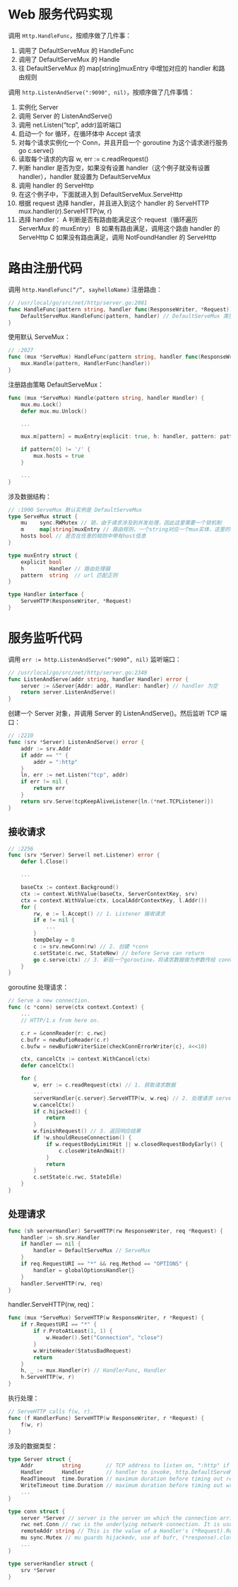 # Web 服务代码实现

调用 `Http.HandleFunc`，按顺序做了几件事：

1. 调用了 DefaultServeMux 的 HandleFunc
2. 调用了 DefaultServeMux 的 Handle
3. 往 DefaultServeMux 的 map[string]muxEntry 中增加对应的 handler 和路由规则

调用 `http.ListenAndServe(":9090", nil)`，按顺序做了几件事情：

1. 实例化 Server
2. 调用 Server 的 ListenAndServe()
3. 调用 net.Listen(“tcp”, addr)监听端口
4. 启动一个 for 循环，在循环体中 Accept 请求
5. 对每个请求实例化一个 Conn，并且开启一个 goroutine 为这个请求进行服务 go c.serve()
6. 读取每个请求的内容 w, err := c.readRequest()
7. 判断 handler 是否为空，如果没有设置 handler（这个例子就没有设置 handler），handler 就设置为 DefaultServeMux
8. 调用 handler 的 ServeHttp
9. 在这个例子中，下面就进入到 DefaultServeMux.ServeHttp
10. 根据 request 选择 handler，并且进入到这个 handler 的 ServeHTTP mux.handler(r).ServeHTTP(w, r)
11. 选择 handler：
    A 判断是否有路由能满足这个 request（循环遍历 ServerMux 的 muxEntry）
    B 如果有路由满足，调用这个路由 handler 的 ServeHttp
    C 如果没有路由满足，调用 NotFoundHandler 的 ServeHttp

# 路由注册代码

调用 `http.HandleFunc(“/”, sayhelloName)` 注册路由：

```go
// /usr/local/go/src/net/http/server.go:2081
func HandleFunc(pattern string, handler func(ResponseWriter, *Request)) {
    DefaultServeMux.HandleFunc(pattern, handler) // DefaultServeMux 类型为 *ServeMux
}
```

使用默认 ServeMux：

```go
// :2027
func (mux *ServeMux) HandleFunc(pattern string, handler func(ResponseWriter, *Request)) {
    mux.Handle(pattern, HandlerFunc(handler))
}
```

注册路由策略 DefaultServeMux：

```go
func (mux *ServeMux) Handle(pattern string, handler Handler) {
    mux.mu.Lock()
    defer mux.mu.Unlock()

    ...

    mux.m[pattern] = muxEntry{explicit: true, h: handler, pattern: pattern}

    if pattern[0] != '/' {
        mux.hosts = true
    }

    ...
}

```

涉及数据结构：

```go
// :1900 ServeMux 默认实例是 DefaultServeMux
type ServeMux struct {
    mu    sync.RWMutex // 锁，由于请求涉及到并发处理，因此这里需要一个锁机制
    m     map[string]muxEntry // 路由规则，一个string对应一个mux实体，这里的string就是注册的路由表达式
    hosts bool // 是否在任意的规则中带有host信息
}

type muxEntry struct {
    explicit bool
    h        Handler // 路由处理器
    pattern  string  // url 匹配正则
}

type Handler interface {
    ServeHTTP(ResponseWriter, *Request)
}
```

# 服务监听代码

调用 `err := http.ListenAndServe(“:9090”, nil)` 监听端口：

```go
// /usr/local/go/src/net/http/server.go:2349
func ListenAndServe(addr string, handler Handler) error {
    server := &Server{Addr: addr, Handler: handler} // handler 为空
    return server.ListenAndServe()
}

```

创建一个 Server 对象，并调用 Server 的 ListenAndServe()。然后监听 TCP 端口：

```go
// :2210
func (srv *Server) ListenAndServe() error {
    addr := srv.Addr
    if addr == "" {
        addr = ":http"
    }
    ln, err := net.Listen("tcp", addr)
    if err != nil {
        return err
    }
    return srv.Serve(tcpKeepAliveListener{ln.(*net.TCPListener)})
}
```

## 接收请求

```go
// :2256
func (srv *Server) Serve(l net.Listener) error {
    defer l.Close()

    ...

    baseCtx := context.Background()
    ctx := context.WithValue(baseCtx, ServerContextKey, srv)
    ctx = context.WithValue(ctx, LocalAddrContextKey, l.Addr())
    for {
        rw, e := l.Accept() // 1. Listener 接收请求
        if e != nil {
            ...
        }
        tempDelay = 0
        c := srv.newConn(rw) // 2. 创建 *conn
        c.setState(c.rwc, StateNew) // before Serve can return
        go c.serve(ctx) // 3. 新启一个goroutine，将请求数据做为参数传给 conn，由这个新的goroutine 来处理这次请求
    }
}

```

goroutine 处理请求：

```go
// Serve a new connection.
func (c *conn) serve(ctx context.Context) {
    ...
    // HTTP/1.x from here on.

    c.r = &connReader{r: c.rwc}
    c.bufr = newBufioReader(c.r)
    c.bufw = newBufioWriterSize(checkConnErrorWriter{c}, 4<<10)

    ctx, cancelCtx := context.WithCancel(ctx)
    defer cancelCtx()

    for {
        w, err := c.readRequest(ctx) // 1. 获取请求数据
        ...
        serverHandler{c.server}.ServeHTTP(w, w.req) // 2. 处理请求 serverHandler, 对应下面第5步
        w.cancelCtx()
        if c.hijacked() {
            return
        }
        w.finishRequest() // 3. 返回响应结果
        if !w.shouldReuseConnection() {
            if w.requestBodyLimitHit || w.closedRequestBodyEarly() {
                c.closeWriteAndWait()
            }
            return
        }
        c.setState(c.rwc, StateIdle)
    }
}

```

## 处理请求

```go
func (sh serverHandler) ServeHTTP(rw ResponseWriter, req *Request) {
    handler := sh.srv.Handler
    if handler == nil {
        handler = DefaultServeMux // ServeMux
    }
    if req.RequestURI == "*" && req.Method == "OPTIONS" {
        handler = globalOptionsHandler{}
    }
    handler.ServeHTTP(rw, req)
}
```

handler.ServeHTTP(rw, req)：

```go
func (mux *ServeMux) ServeHTTP(w ResponseWriter, r *Request) {
    if r.RequestURI == "*" {
        if r.ProtoAtLeast(1, 1) {
            w.Header().Set("Connection", "close")
        }
        w.WriteHeader(StatusBadRequest)
        return
    }
    h, _ := mux.Handler(r) // HandlerFunc, Handler
    h.ServeHTTP(w, r)
}
```

执行处理：

```go
// ServeHTTP calls f(w, r).
func (f HandlerFunc) ServeHTTP(w ResponseWriter, r *Request) {
    f(w, r)
}
```

涉及的数据类型：

```go
type Server struct {
    Addr         string        // TCP address to listen on, ":http" if empty
    Handler      Handler       // handler to invoke, http.DefaultServeMux if nil
    ReadTimeout  time.Duration // maximum duration before timing out read of the request
    WriteTimeout time.Duration // maximum duration before timing out write of the response
    ...
}

type conn struct {
    server *Server // server is the server on which the connection arrived.
    rwc net.Conn // rwc is the underlying network connection. It is usually of type *net.TCPConn or *tls.Conn.
    remoteAddr string // This is the value of a Handler's (*Request).RemoteAddr.
    mu sync.Mutex // mu guards hijackedv, use of bufr, (*response).closeNotifyCh.
    ...
}

type serverHandler struct {
    srv *Server
}
```
